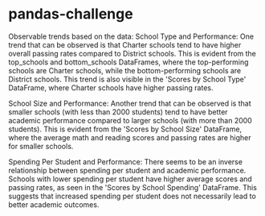 # pandas-challenge
Observable trends based on the data:
School Type and Performance: One trend that can be observed is that Charter schools tend to have higher overall passing rates compared to District schools. This is evident from the top_schools and bottom_schools DataFrames, where the top-performing schools are Charter schools, while the bottom-performing schools are District schools. This trend is also visible in the 'Scores by School Type' DataFrame, where Charter schools have higher passing rates.

School Size and Performance: Another trend that can be observed is that smaller schools (with less than 2000 students) tend to have better academic performance compared to larger schools (with more than 2000 students). This is evident from the 'Scores by School Size' DataFrame, where the average math and reading scores and passing rates are higher for smaller schools.

Spending Per Student and Performance: There seems to be an inverse relationship between spending per student and academic performance. Schools with lower spending per student have higher average scores and passing rates, as seen in the 'Scores by School Spending' DataFrame. This suggests that increased spending per student does not necessarily lead to better academic outcomes.